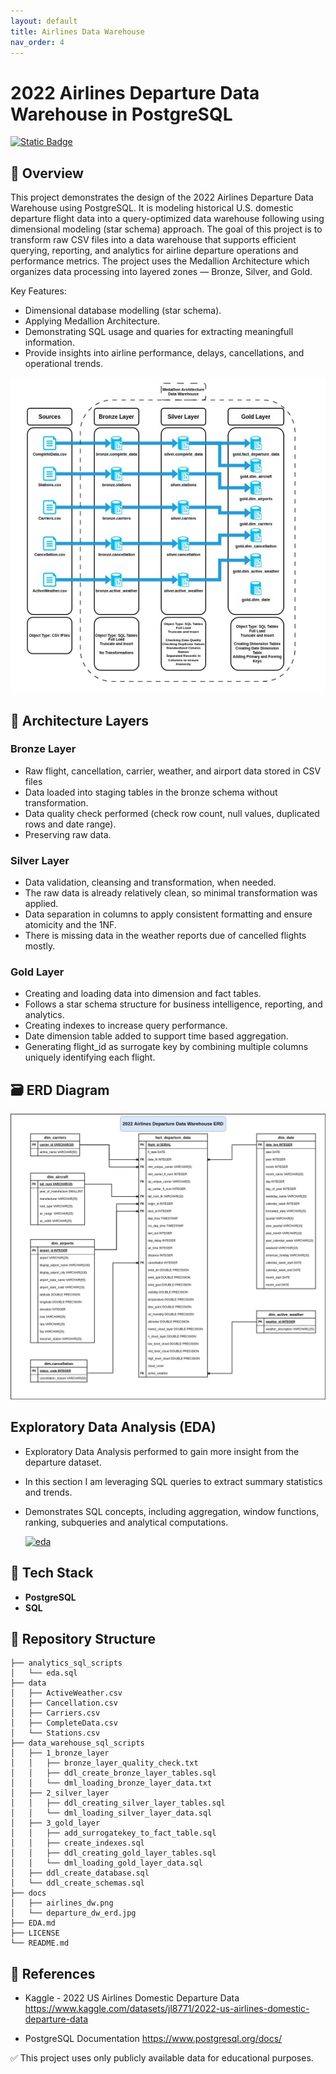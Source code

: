```yaml
---
layout: default
title: Airlines Data Warehouse
nav_order: 4
---
```


# 2022 Airlines Departure Data Warehouse in PostgreSQL

[![Static Badge](https://img.shields.io/badge/Open%20GitHub%20Repository-blue?style=for-the-badge&logo=github)](https://github.com/danielv089/airlines-data-warehouse-pg)

## 📌 Overview

This project demonstrates the design of the 2022 Airlines Departure Data Warehouse using PostgreSQL. It is modeling historical U.S. domestic departure flight data into a query-optimized data warehouse following using dimensional modeling (star schema) approach. The goal of this project is to transform raw CSV files into a data warehouse that supports efficient querying, reporting, and analytics for airline departure operations and performance metrics. The project uses the Medallion Architecture which organizes data processing into layered zones — Bronze, Silver, and Gold.

Key Features:
- Dimensional database modelling (star schema).
- Applying Medallion Architecture.
- Demonstrating SQL usage and quaries for extracting meaningfull information.
- Provide insights into airline performance, delays, cancellations, and operational trends.

![schema_figure](/de_projects/assets/airlines-data-warehouse-pg/airlines_dw_schema.jpg)

## 🧱 Architecture Layers

### Bronze Layer
- Raw flight, cancellation, carrier, weather, and airport data stored in CSV files
- Data loaded into staging tables in the bronze schema without transformation.
- Data quality check performed (check row count, null values, duplicated rows and date range).
- Preserving raw data.

### Silver Layer
- Data validation, cleansing and transformation, when needed. 
- The raw data is already relatively clean, so minimal transformation was applied.
- Data separation in columns to apply consistent formatting and ensure atomicity and the 1NF.
- There is missing data in the weather reports due of cancelled flights mostly.

### Gold Layer
- Creating and loading data into dimension and fact tables.
- Follows a star schema structure for business intelligence, reporting, and analytics.
- Creating indexes to increase query performance.
- Date dimension table added to support time based aggregation.
- Generating flight_id as surrogate key by combining multiple columns uniquely identifying each flight.

## 🗃️ ERD Diagram

![dw_figure](/de_projects/assets/airlines-data-warehouse-pg/departure_dw_erd.jpg)

## Exploratory Data Analysis (EDA)
- Exploratory Data Analysis performed to gain more insight from the departure dataset.
- In this section I am leveraging SQL queries to extract summary statistics and trends.
- Demonstrates SQL concepts, including aggregation, window functions, ranking, subqueries and analytical computations.

  [![eda](https://img.shields.io/badge/EDA%3A%20Queries%20%26%20Results%20-%20blue?style=for-the-badge)](https://github.com/danielv089/airlines-data-warehouse-pg/blob/main/analytics_sql_scripts/eda.sql)
  

## 🧰 Tech Stack
- **PostgreSQL**
- **SQL**

## 📁 Repository Structure
``` 
├── analytics_sql_scripts
│   └── eda.sql
├── data
│   ├── ActiveWeather.csv
│   ├── Cancellation.csv
│   ├── Carriers.csv
│   ├── CompleteData.csv
│   └── Stations.csv
├── data_warehouse_sql_scripts
│   ├── 1_bronze_layer
│   │   ├── bronze_layer_quality_check.txt
│   │   ├── ddl_create_bronze_layer_tables.sql
│   │   └── dml_loading_bronze_layer_data.txt
│   ├── 2_silver_layer
│   │   ├── ddl_creating_silver_layer_tables.sql
│   │   └── dml_loading_silver_layer_data.sql
│   ├── 3_gold_layer
│   │   ├── add_surrogatekey_to_fact_table.sql
│   │   ├── create_indexes.sql
│   │   ├── ddl_creating_gold_layer_tables.sql
│   │   └── dml_loading_gold_layer_data.sql
│   ├── ddl_create_database.sql
│   └── ddl_create_schemas.sql
├── docs
│   ├── airlines_dw.png
│   └── departure_dw_erd.jpg
├── EDA.md
├── LICENSE
└── README.md
```

## 🔗 References

- Kaggle - 2022 US Airlines Domestic Departure Data
  https://www.kaggle.com/datasets/jl8771/2022-us-airlines-domestic-departure-data

- PostgreSQL Documentation
  https://www.postgresql.org/docs/

✅ This project uses only publicly available data for educational purposes.

